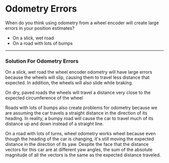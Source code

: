 # Odometry Errors

When do you think using odometry from a wheel encoder will create large errors in your position estimates?

- On a slick, wet road
- On a road with lots of bumps

***

### Solution For Odometry Errors

On a slick, wet road the wheel encoder odometry will have large errors because the wheels will slip, causing them to travel less distance that expected. In addition, the wheels will also slide while braking.

On dry, paved roads the wheels will travel a distance very close to the expected circumference of the wheel

Roads with lots of bumps also create problems for odometry because we are assuming the car travels a straight distance in the direction of its heading. In reality, a bumpy road will cause the car to travel much of its distance up and down instead of a straight line.

On a road with lots of turns, wheel odometry works wheel because even though the heading of the car is changing, it's still moving the expected distance in the direction of its yaw. Despite the face that the distance vectors for this car are at different yaw angles, the sum of the absolute magnitude of all the vectors is the same as the expected distance traveled.
